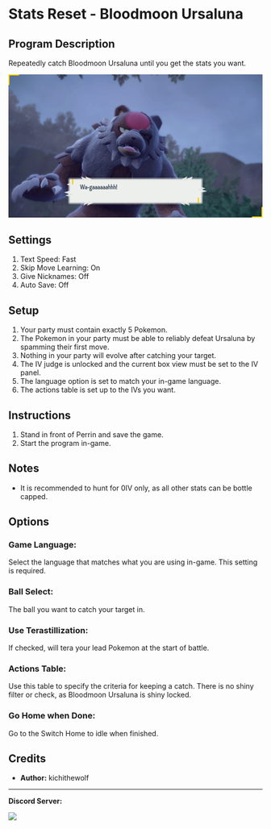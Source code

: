 # Stats Reset - Bloodmoon Ursaluna

## Program Description

Repeatedly catch Bloodmoon Ursaluna until you get the stats you want.

<img src="images/StatsResetBloodmoon.png">

## Settings

1. Text Speed: Fast
2. Skip Move Learning: On
3. Give Nicknames: Off
4. Auto Save: Off

## Setup

1. Your party must contain exactly 5 Pokemon.
2. The Pokemon in your party must be able to reliably defeat Ursaluna by spamming their first move.
3. Nothing in your party will evolve after catching your target.
4. The IV judge is unlocked and the current box view must be set to the IV panel.
5. The language option is set to match your in-game language.
6. The actions table is set up to the IVs you want.

## Instructions

1. Stand in front of Perrin and save the game.
2. Start the program in-game.

## Notes
- It is recommended to hunt for 0IV only, as all other stats can be bottle capped.

## Options

### Game Language:

Select the language that matches what you are using in-game. This setting is required.

### Ball Select:

The ball you want to catch your target in.

### Use Terastillization:

If checked, will tera your lead Pokemon at the start of battle.

### Actions Table:
Use this table to specify the criteria for keeping a catch. There is no shiny filter or check, as Bloodmoon Ursaluna is shiny locked.

### Go Home when Done:

Go to the Switch Home to idle when finished.

## Credits

- **Author:** kichithewolf


<hr>

**Discord Server:** 

[<img src="https://canary.discordapp.com/api/guilds/695809740428673034/widget.png?style=banner2">](https://discord.gg/cQ4gWxN)

